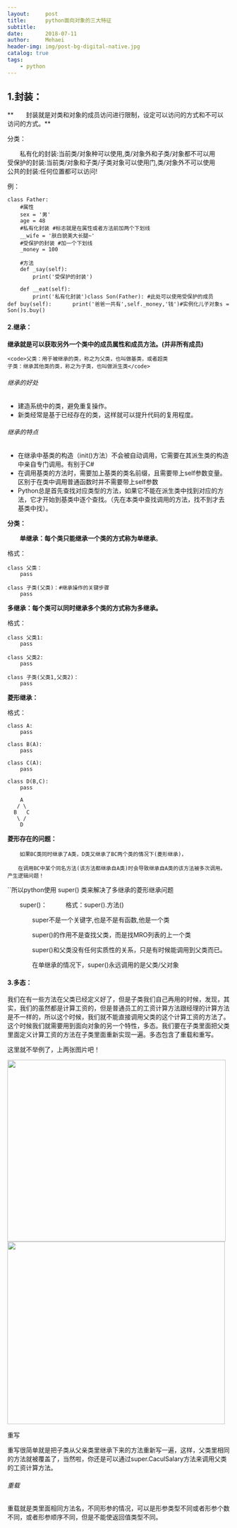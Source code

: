 ```yaml
---
layout:     post
title:      python面向对象的三大特征
subtitle:   
date:       2018-07-11
author:     Mehaei
header-img: img/post-bg-digital-native.jpg
catalog: true
tags:
    - python
---
```

## 1.封装：

**　　封装就是对类和对象的成员访问进行限制，设定可以访问的方式和不可以访问的方式。**

分类：

　　私有化的封装:当前类/对象种可以使用,类/对象外和子类/对象都不可以用　　受保护的封装:当前类/对象和子类/子类对象可以使用门,类/对象外不可以使用　　公共的封装:任何位置都可以访问!

例：

```
class Father:
    #属性
    sex = '男'
    age = 48
    #私有化封装 #标志就是在属性或者方法前加两个下划线
    __wife = '肤白貌美大长腿~'
    #受保护的封装 #加一个下划线
    _money = 100

    #方法
    def _say(self):
        print('受保护的封装')

    def __eat(self):
        print('私有化封装')class Son(Father): #此处可以使用受保护的成员　　def buy(self):　　　　print('爸爸一共有',self._money,'钱')#实例化儿子对象s = Son()s.buy()
```

#### 2.继承：

**继承就是可以获取另外一个类中的成员属性和成员方法。(并非所有成员)**

```
<code>父类：用于被继承的类，称之为父类，也叫做基类，或者超类
子类：继承其他类的类，称之为子类，也叫做派生类</code>
```

###### 继承的好处

- 建造系统中的类，避免重复操作。
- 新类经常是基于已经存在的类，这样就可以提升代码的复用程度。

###### 继承的特点

- 在继承中基类的构造（init()方法）不会被自动调用，它需要在其派生类的构造中亲自专门调用。有别于C#
- 在调用基类的方法时，需要加上基类的类名前缀，且需要带上self参数变量。区别于在类中调用普通函数时并不需要带上self参数
- Python总是首先查找对应类型的方法，如果它不能在派生类中找到对应的方法，它才开始到基类中逐个查找。（先在本类中查找调用的方法，找不到才去基类中找）。

**分类：**

　　**单继承：每个类只能继承一个类的方式称为单继承**。

格式：

```
class 父类：
    pass

class 子类(父类)：#继承操作的关键步骤
    pass
```

**多继承：每个类可以同时继承多个类的方式称为多继承。**

格式：

```
class 父类1:
    pass

class 父类2:
    pass

class 子类(父类1,父类2)：
    pass
```

**菱形继承：**

格式：

```
class A:
    pass

class B(A):
    pass

class C(A):
    pass

class D(B,C):
    pass

    A
   / \
  B   C
   \ /
    D
```

**菱形存在的问题：**

　　`如果BC类同时继承了A类，D类又继承了BC两个类的情况下(菱形继承)，　`

`　　在调用BC中某个同名方法(该方法都继承自A类)时会导致继承自A类的该方法被多次调用。产生逻辑问题！`

``所以python使用 super() 类来解决了多继承的菱形继承问题

　　super()：　　　格式：super().方法()

　　　　super不是一个关键字,也是不是有函数,他是一个类

　　　　super()的作用不是查找父类，而是找MRO列表的上一个类

　　　　super()和父类没有任何实质性的关系，只是有时候能调用到父类而已。

　　　　在单继承的情况下，super()永远调用的是父类/父对象

#### 3.多态：

我们在有一些方法在父类已经定义好了，但是子类我们自己再用的时候，发现，其实，我们的虽然都是计算工资的，但是普通员工的工资计算方法跟经理的计算方法是不一样的，所以这个时候，我们就不能直接调用父类的这个计算工资的方法了。这个时候我们就需要用到面向对象的另一个特性，多态。我们要在子类里面把父类里面定义计算工资的方法在子类里面重新实现一遍。多态包含了重载和重写。

这里就不举例了，上两张图片吧！

<img src="https://images2018.cnblogs.com/blog/1432315/201807/1432315-20180711215515181-1935466421.png" alt="" width="495" height="412" /><img src="https://images2018.cnblogs.com/blog/1432315/201807/1432315-20180711215524552-1349914063.png" alt="" width="493" height="414" />

重写

重写很简单就是把子类从父亲类里继承下来的方法重新写一遍，这样，父类里相同的方法就被覆盖了，当然啦，你还是可以通过super.CaculSalary方法来调用父类的工资计算方法。

###### 重载

重载就是类里面相同方法名，不同形参的情况，可以是形参类型不同或者形参个数不同，或者形参顺序不同，但是不能使返回值类型不同。
